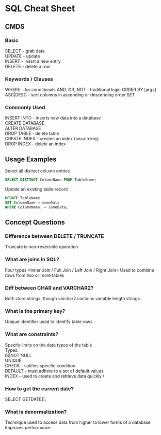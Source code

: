 # SQL Cheat Sheet


## CMDS
### Basic
SELECT		- grab data		\
UPDATE		- update		\
INSERT		- insert a new entry	\
DELETE		- delete a row

### Keywords / Clauses
WHERE				- for conditionals
AND, OR, NOT			- traditional logic
ORDER BY [args] ASC|DESC	- sort columns in ascending or descending order
SET

### Commonly Used
INSERT INTO		- inserts new data into a database	\
CREATE DATABASE		\
ALTER DATABASE		\
DROP TABLE		- delete table	\
CREATE INDEX		- creates an index (search key) \
DROP INDEX		- delete an index


## Usage Examples
Select all distinct column entries
```sql
SELECT DISTINCT ColumnName FROM TableName;
```

Update an existing table record
```sql
UPDATE TableName
SET ColumnName = someData
WHERE ColumnName_ = someData;
```

## Concept Questions

### Difference between DELETE / TRUNCATE
Truncate is non-reversible operation

### What are joins in SQL?
Four types <Inner Join / Full Join / Left Join / Right Join>
Used to combine rows from two or more tables

### Diff between CHAR and VARCHAR2?
Both store strings, though varchar2 contains variable length strings

### What is the primary key?
Unique identifier used to identify table rows

### What are constraints?
Specify limits on the data types of the table \
Types: \
IS|NOT NULL	\
UNIQUE		\
CHECK		- satifies specific condition 			\
DEFAULT		- must adhere to a set of default values	\
INDEX		- used to create and retrieve data quickly	\

### How to get the current date?
SELECT GETDATE();

### What is denormalization?
Technique used to access data from higher to lower forms of a database	\
Improves performance

